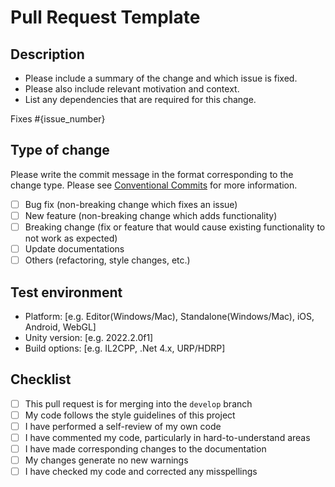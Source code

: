 
# Pull Request Template

## Description

- Please include a summary of the change and which issue is fixed.
- Please also include relevant motivation and context.
- List any dependencies that are required for this change.

Fixes #{issue_number}

## Type of change

Please write the commit message in the format corresponding to the change type.
Please see [Conventional Commits](https://www.conventionalcommits.org/en/v1.0.0/) for more information.

- [ ] Bug fix (non-breaking change which fixes an issue)  
- [ ] New feature (non-breaking change which adds functionality)  
- [ ] Breaking change (fix or feature that would cause existing functionality to not work as expected)
- [ ] Update documentations
- [ ] Others (refactoring, style changes, etc.)

## Test environment

- Platform: [e.g. Editor(Windows/Mac), Standalone(Windows/Mac), iOS, Android, WebGL]
- Unity version: [e.g. 2022.2.0f1]
- Build options: [e.g. IL2CPP, .Net 4.x, URP/HDRP]

## Checklist

- [ ] This pull request is for merging into the `develop` branch
- [ ] My code follows the style guidelines of this project
- [ ] I have performed a self-review of my own code
- [ ] I have commented my code, particularly in hard-to-understand areas
- [ ] I have made corresponding changes to the documentation
- [ ] My changes generate no new warnings
- [ ] I have checked my code and corrected any misspellings